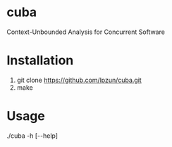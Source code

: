 # cuba
Context-Unbounded Analysis for Concurrent Software

# Installation
1. git clone https://github.com/lpzun/cuba.git
2. make

# Usage
./cuba -h [--help]